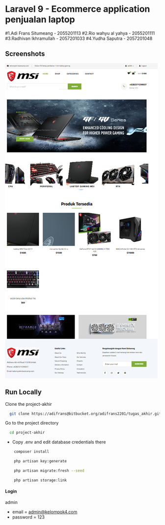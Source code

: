 # Laravel 9 - Ecommerce application penjualan laptop
#1.Adi Frans Situmeang - 2055201113
#2.Rio wahyu al yahya - 2055201111
#3.Radhivan Ikhramullah - 2057201033
#4.Yudha Saputra - 2057201048

## Screenshots

![preview img](/Preview.png)

## Run Locally

Clone the project-akhir

```bash
  git clone https://adifrans@bitbucket.org/adifrans2201/tugas_akhir.git
```

Go to the project directory

```bash
  cd project-akhir
```

-   Copy .env and edit database credentials there

```bash
    composer install
```

```bash
    php artisan key:generate
```

```bash
    php artisan migrate:fresh --seed
```

```bash
    php artisan storage:link
```

#### Login

admin

-   email = admin@kelompok4.com
-   password = 123
